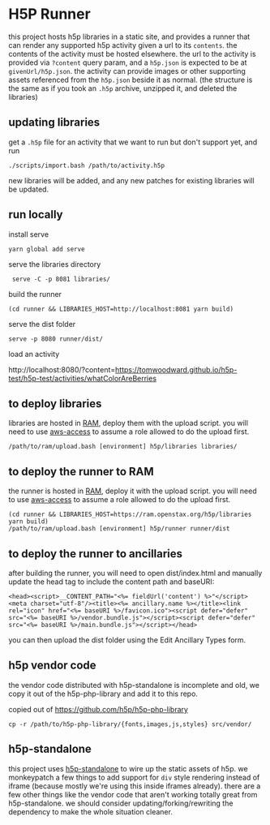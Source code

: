 
# H5P Runner

this project hosts h5p libraries in a static site, and provides a runner that can render any supported
h5p activity given a url to its `contents`. the contents of the activity must be hosted elsewhere. the
url to the activity is provided via `?content` query param, and a `h5p.json` is expected to be at
`givenUrl/h5p.json`. the activity can provide images or other supporting assets referenced from the `h5p.json`
beside it as normal. (the structure is the same as if you took an `.h5p` archive, unzipped it, and deleted the
libraries)


## updating libraries

get a `.h5p` file for an activity that we want to run but don't support yet, and run

```
./scripts/import.bash /path/to/activity.h5p
```

new libraries will be added, and any new patches for existing libraries will be updated.

## run locally

install serve

```
yarn global add serve
```

serve the libraries directory

```
 serve -C -p 8081 libraries/
```

build the runner

```
(cd runner && LIBRARIES_HOST=http://localhost:8081 yarn build)
```

serve the dist folder

```
serve -p 8080 runner/dist/
```

load an activity

http://localhost:8080/?content=https://tomwoodward.github.io/h5p-test/h5p-test/activities/whatColorAreBerries

## to deploy libraries

libraries are hosted in [RAM](https://github.com/openstax/ram), deploy them with the upload script.
you will need to use [aws-access](https://github.com/openstax/aws-access#assuming-a-role-through-the-aws-cli)
to assume a role allowed to do the upload first.

```
/path/to/ram/upload.bash [environment] h5p/libraries libraries/
```

## to deploy the runner to RAM

the runner is hosted in [RAM](https://github.com/openstax/ram), deploy it with the upload script.
you will need to use [aws-access](https://github.com/openstax/aws-access#assuming-a-role-through-the-aws-cli)
to assume a role allowed to do the upload first.

```
(cd runner && LIBRARIES_HOST=https://ram.openstax.org/h5p/libraries yarn build)
/path/to/ram/upload.bash [environment] h5p/runner runner/dist
```

## to deploy the runner to ancillaries

after building the runner, you will need to open dist/index.html and manually update the head tag to include the content path and baseURI:

```
<head><script>__CONTENT_PATH="<%= fieldUrl('content') %>"</script><meta charset="utf-8"/><title><%= ancillary.name %></title><link rel="icon" href="<%= baseURI %>/favicon.ico"><script defer="defer" src="<%= baseURI %>/vendor.bundle.js"></script><script defer="defer" src="<%= baseURI %>/main.bundle.js"></script></head>
```

you can then upload the dist folder using the Edit Ancillary Types form.

## h5p vendor code
the vendor code distributed with h5p-standalone is incomplete and old, we copy it out of the h5p-php-library
and add it to this repo.

copied out of https://github.com/h5p/h5p-php-library

```
cp -r /path/to/h5p-php-library/{fonts,images,js,styles} src/vendor/
```

## h5p-standalone

this project uses [h5p-standalone](https://github.com/tunapanda/h5p-standalone) to wire up the static assets of h5p. we monkeypatch
a few things to add support for `div` style rendering instead of iframe (because mostly
we're using this inside iframes already). there are a few other things like the vendor
code that aren't working totally great from h5p-standalone. we should consider
updating/forking/rewriting the dependency to make the whole situation cleaner.

